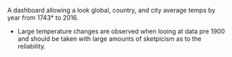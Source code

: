 A dashboard allowing a look global, country, and city average temps by year from 1743* to 2016.
* Large temperature changes are observed when looing at data pre 1900 and should be taken with large amounts of sketpicism as to the reliability.
